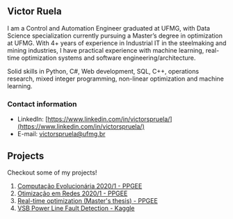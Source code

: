 ## Victor Ruela

I am a Control and Automation Engineer graduated at UFMG, with Data Science specialization currently pursuing a Master’s degree in optimization at UFMG. With 4+ years of experience in Industrial IT in the steelmaking and mining industries, I have practical experience with machine learning, real-time optimization systems and software engineering/architecture. 

Solid skills in Python, C#, Web development, SQL, C++, operations research, mixed integer programming, non-linear optimization and machine learning. 

### Contact information
- LinkedIn: [https://www.linkedin.com/in/victorspruela/](https://www.linkedin.com/in/victorspruela/)
- E-mail: victorspruela@ufmg.br

## Projects
Checkout some of my projects!

1. [Computação Evolucionária 2020/1 - PPGEE](https://github.com/vicrsp/ce-ppgee)
2. [Otimização em Redes 2020/1 - PPGEE](https://github.com/vicrsp/otredes-ppgee)
3. [Real-time optimization (Master's thesis) - PPGEE](https://github.com/vicrsp/rto)
4. [VSB Power Line Fault Detection - Kaggle](https://github.com/vicrsp/mlen-capstone-udacity)


